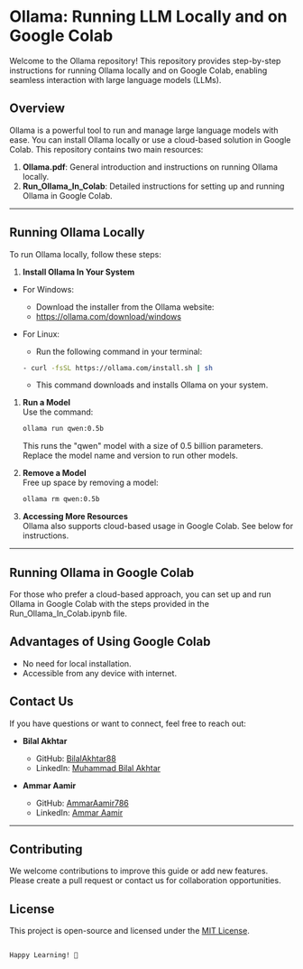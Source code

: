 # Ollama: Running LLM Locally and on Google Colab

Welcome to the Ollama repository! This repository provides step-by-step instructions for running Ollama locally and on Google Colab, enabling seamless interaction with large language models (LLMs).

## Overview
Ollama is a powerful tool to run and manage large language models with ease. You can install Ollama locally or use a cloud-based solution in Google Colab. This repository contains two main resources:

1. **Ollama.pdf**: General introduction and instructions on running Ollama locally.
2. **Run_Ollama_In_Colab**: Detailed instructions for setting up and running Ollama in Google Colab.

---

## Running Ollama Locally

To run Ollama locally, follow these steps:

1. **Install Ollama In Your System**  
- For Windows:
    - Download the installer from the Ollama website:
    - https://ollama.com/download/windows
    
- For Linux:
    - Run the following command in your terminal:
    ```bash
    - curl -fsSL https://ollama.com/install.sh | sh
    ```
    - This command downloads and installs Ollama on your system.

1. **Run a Model**  
   Use the command:
   ```bash
   ollama run qwen:0.5b
   ```
   This runs the "qwen" model with a size of 0.5 billion parameters. Replace the model name and version to run other models.

2. **Remove a Model**  
   Free up space by removing a model:
   ```bash
   ollama rm qwen:0.5b
   ```

3. **Accessing More Resources**  
   Ollama also supports cloud-based usage in Google Colab. See below for instructions.

---

## Running Ollama in Google Colab

For those who prefer a cloud-based approach, you can set up and run Ollama in Google Colab with the steps provided in the Run_Ollama_In_Colab.ipynb file.

## Advantages of Using Google Colab
- No need for local installation.
- Accessible from any device with internet.

## Contact Us
If you have questions or want to connect, feel free to reach out:

- **Bilal Akhtar**  
  - GitHub: [BilalAkhtar88](https://github.com/BilalAkhtar88)  
  - LinkedIn: [Muhammad Bilal Akhtar](https://www.linkedin.com/in/muhammad-bilal-akhtar-a48265263/)

- **Ammar Aamir**  
  - GitHub: [AmmarAamir786](https://github.com/AmmarAamir786)  
  - LinkedIn: [Ammar Aamir](https://www.linkedin.com/in/ammar-aamir-0781722bb/)

---

## Contributing
We welcome contributions to improve this guide or add new features. Please create a pull request or contact us for collaboration opportunities.

## License
This project is open-source and licensed under the [MIT License](LICENSE).

```

Happy Learning! 🚀